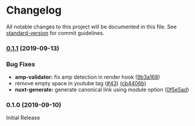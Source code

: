 # Changelog

All notable changes to this project will be documented in this file. See [standard-version](https://github.com/conventional-changelog/standard-version) for commit guidelines.

### [0.1.1](https://github.com/nuxt-community/amp-module/compare/v0.1.0...v0.1.1) (2019-09-13)


### Bug Fixes

* **amp-validator:** fix amp detection in render hook ([9b3a168](https://github.com/nuxt-community/amp-module/commit/9b3a168))
* remove empty space in youtube tag ([#43](https://github.com/nuxt-community/amp-module/issues/43)) ([cb4406b](https://github.com/nuxt-community/amp-module/commit/cb4406b))
* **nuxt-generate:** generate canonical link using module option ([0f5e5ad](https://github.com/nuxt-community/amp-module/commit/0f5e5ad))

### 0.1.0 (2019-09-10)

Initial Release